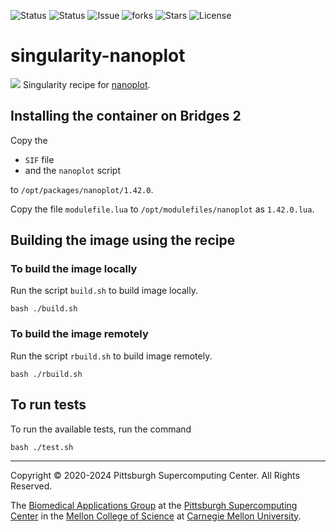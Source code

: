 ![Status](https://github.com/pscedu/singularity-nanoplot/actions/workflows/main.yml/badge.svg)
![Status](https://github.com/pscedu/singularity-nanoplot/actions/workflows/pretty.yml/badge.svg)
![Issue](https://img.shields.io/github/issues/pscedu/singularity-nanoplot)
![forks](https://img.shields.io/github/forks/pscedu/singularity-nanoplot)
![Stars](https://img.shields.io/github/stars/pscedu/singularity-nanoplot)
![License](https://img.shields.io/github/license/pscedu/singularity-nanoplot)

# singularity-nanoplot
![](https://github.com/wdecoster/NanoPlot/blob/master/examples/scaled_Log_Downsampled_LengthvsQualityScatterPlot_kde.png)
Singularity recipe for [nanoplot](https://github.com/wdecoster/NanoPlot).

## Installing the container on Bridges 2
Copy the

* `SIF` file
* and the `nanoplot` script

to `/opt/packages/nanoplot/1.42.0`.

Copy the file `modulefile.lua` to `/opt/modulefiles/nanoplot` as `1.42.0.lua`.

## Building the image using the recipe

### To build the image locally
Run the script `build.sh` to build image locally.

```
bash ./build.sh
````

### To build the image remotely
Run the script `rbuild.sh` to build image remotely.

```
bash ./rbuild.sh
```

## To run tests
To run the available tests, run the command

```
bash ./test.sh
```

---
Copyright © 2020-2024 Pittsburgh Supercomputing Center. All Rights Reserved.

The [Biomedical Applications Group](https://www.psc.edu/biomedical-applications/) at the [Pittsburgh Supercomputing Center](http://www.psc.edu) in the [Mellon College of Science](https://www.cmu.edu/mcs/) at [Carnegie Mellon University](http://www.cmu.edu).
